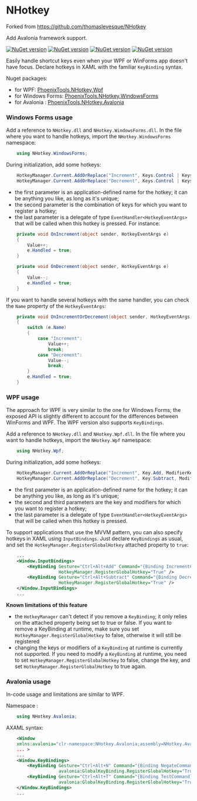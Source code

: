 NHotkey
=======

Forked from https://github.com/thomaslevesque/NHotkey

Add Avalonia framework support.

[![NuGet version](https://img.shields.io/nuget/v/PhoenixTools.NHotkey.svg?logo=nuget&label=PhoenixTools.NHotkey)](https://www.nuget.org/packages/PhoenixTools.NHotkey)
[![NuGet version](https://img.shields.io/nuget/v/PhoenixTools.NHotkey.Wpf.svg?logo=nuget&label=PhoenixTools.NHotkey.Wpf)](https://www.nuget.org/packages/PhoenixTools.NHotkey.Wpf)
[![NuGet version](https://img.shields.io/nuget/v/PhoenixTools.NHotkey.WindowsForms.svg?logo=nuget&label=PhoenixTools.NHotkey.WindowsForms)](https://www.nuget.org/packages/PhoenixTools.NHotkey.WindowsForms)
[![NuGet version](https://img.shields.io/nuget/v/PhoenixTools.NHotkey.Avalonia.svg?logo=nuget&label=PhoenixTools.NHotkey.Avalonia)](https://www.nuget.org/packages/PhoenixTools.NHotkey.Avalonia)

Easily handle shortcut keys even when your WPF or WinForms app doesn't have focus. Declare hotkeys in XAML with the familiar `KeyBinding` syntax.

Nuget packages:
- for WPF: [PhoenixTools.NHotkey.Wpf](http://www.nuget.org/packages/PhoenixTools.NHotkey.Wpf/)
- for Windows Forms: [PhoenixTools.NHotkey.WindowsForms](http://www.nuget.org/packages/PhoenixTools.NHotkey.WindowsForms/)
- for Avalonia : [PhoenixTools.NHotkey.Avalonia](http://www.nuget.org/packages/PhoenixTools.NHotkey.Avalonia/)

### Windows Forms usage

Add a reference to `NHotkey.dll` and `NHotkey.WindowsForms.dll`. In the file where you want to
handle hotkeys, import the `NHotkey.WindowsForms` namespace:

```csharp
    using NHotkey.WindowsForms;
```

During initialization, add some hotkeys:

```csharp
    HotkeyManager.Current.AddOrReplace("Increment", Keys.Control | Keys.Alt | Keys.Add, OnIncrement);
    HotkeyManager.Current.AddOrReplace("Decrement", Keys.Control | Keys.Alt | Keys.Subtract, OnDecrement);
```

- the first parameter is an application-defined name for the hotkey; it can be anything you like,
as long as it's unique;
- the second parameter is the combination of keys for which you want to register a hotkey;
- the last parameter is a delegate of type `EventHandler<HotkeyEventArgs>` that will be called
when this hotkey is pressed. For instance:

```csharp
    private void OnIncrement(object sender, HotkeyEventArgs e)
    {
        Value++;
        e.Handled = true;
    }

    private void OnDecrement(object sender, HotkeyEventArgs e)
    {
        Value--;
        e.Handled = true;
    }
```

If you want to handle several hotkeys with the same handler, you can check the `Name`
property of the `HotkeyEventArgs`:

```csharp
    private void OnIncrementOrDecrement(object sender, HotkeyEventArgs e)
    {
        switch (e.Name)
        {
            case "Increment":
                Value++;
                break;
            case "Decrement":
                Value--;
                break;
        }
        e.Handled = true;
    }
```

### WPF usage

The approach for WPF is very similar to the one for Windows Forms; the exposed API is slightly
different to account for the differences between WinForms and WPF. The WPF version also
supports `KeyBindings`.

Add a reference to `NHotkey.dll` and `NHotkey.Wpf.dll`. In the file where you want to
handle hotkeys, import the `NHotkey.Wpf` namespace:

```csharp
    using NHotkey.Wpf;
```

During initialization, add some hotkeys:

```csharp
    HotkeyManager.Current.AddOrReplace("Increment", Key.Add, ModifierKeys.Control | ModifierKeys.Alt, OnIncrement);
    HotkeyManager.Current.AddOrReplace("Decrement", Key.Subtract, ModifierKeys.Control | ModifierKeys.Alt, OnDecrement);
```

- the first parameter is an application-defined name for the hotkey; it can be anything you like,
as long as it's unique;
- the second and third parameters are the key and modifiers for which you want to register a hotkey;
- the last parameter is a delegate of type `EventHandler<HotkeyEventArgs>` that will be called
when this hotkey is pressed.

To support applications that use the MVVM pattern, you can also specify hotkeys in XAML using
`InputBindings`. Just declare `KeyBindings` as usual, and set the `HotkeyManager.RegisterGlobalHotkey`
attached property to `true`:

```xml
    ...
    <Window.InputBindings>
        <KeyBinding Gesture="Ctrl+Alt+Add" Command="{Binding IncrementCommand}"
                    HotkeyManager.RegisterGlobalHotkey="True" />
        <KeyBinding Gesture="Ctrl+Alt+Subtract" Command="{Binding DecrementCommand}"
                    HotkeyManager.RegisterGlobalHotkey="True" />
    </Window.InputBindings>
    ...
```

**Known limitations of this feature**

- the `HotkeyManager` can't detect if you remove a `KeyBinding`; it only relies on the
attached property being set to true or false. If you want to remove a KeyBinding at runtime,
make sure you set `HotkeyManager.RegisterGlobalHotkey` to false, otherwise it will
still be registered
- changing the keys or modifiers of a `KeyBinding` at runtime is currently not supported. If
you need to modify a `KeyBinding` at runtime, you need to set `HotkeyManager.RegisterGlobalHotkey`
to false, change the key, and set `HotkeyManager.RegisterGlobalHotkey` to true again.

### Avalonia usage

In-code usage and limitations are similar to WPF.

Namespace :
```csharp
    using NHotkey.Avalonia;
```

AXAML syntax:
```xml
    <Window 
    xmlns:avalonia="clr-namespace:NHotkey.Avalonia;assembly=NHotkey.Avalonia"
    ... >
    ...
    <Window.KeyBindings>
        <KeyBinding Gesture="Ctrl+Alt+N" Command="{Binding NegateCommand}"
                    avalonia:GlobalKeyBinding.RegisterGlobalHotkey="True" />
        <KeyBinding Gesture="Ctrl+Alt+T" Command="{Binding TestCommand}"
                    avalonia:GlobalKeyBinding.RegisterGlobalHotkey="True" />
    </Window.KeyBindings>
    ...
```
